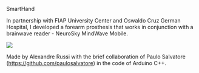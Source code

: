 ﻿SmartHand

In partnership with FIAP University Center and Oswaldo Cruz German Hospital, I developed a forearm prosthesis that works in conjunction with a brainwave reader - NeuroSky MindWave Mobile.

![](https://i.imgur.com/d9meTGn.jpg)

Made by Alexandre Russi with the brief collaboration of Paulo Salvatore (https://github.com/paulosalvatore) in the code of Arduino C++.
